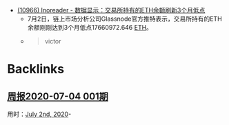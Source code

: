 - [(10966) Inoreader - 数据显示：交易所持有的ETH余额刷新3个月低点](https://www.inoreader.com/article/3a9c6e786b6e230d-eth3)
    - 7月2日，链上市场分析公司Glassnode官方推特表示，交易所持有的ETH余额刚刚达到3个月低点17660972.646 [ETH](<ETH.md>)。
    - > victor 

# Backlinks
## [周报2020-07-04 001期](<周报2020-07-04 001期.md>)
用时：[July 2nd, 2020](<July 2nd, 2020.md>)-


